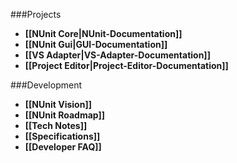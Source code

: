 ###Projects

* **[[NUnit Core|NUnit-Documentation]]**
* **[[NUnit Gui|GUI-Documentation]]**
* **[[VS Adapter|VS-Adapter-Documentation]]**
* **[[Project Editor|Project-Editor-Documentation]]**

###Development

 * **[[NUnit Vision]]**
 * **[[NUnit Roadmap]]**
 * **[[Tech Notes]]**
 * **[[Specifications]]**
 * **[[Developer FAQ]]**
